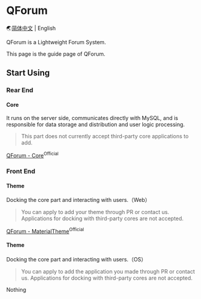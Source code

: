 # QForum

🌏[简体中文](https://github.com/JackuXL/QForum/blob/main/README.md) | English

QForum is a Lightweight Forum System.

This page is the guide page of QForum.

## Start Using

### Rear End

#### Core

It runs on the server side, communicates directly with MySQL, and is responsible for data storage and distribution and user logic processing.

> This part does not currently accept third-party core applications to add.

[QForum - Core](https://github.com/JackuXL/QForum-Core)<sup>Official</sup>

### Front End

#### Theme

Docking the core part and interacting with users.（Web）

> You can apply to add your theme through PR or contact us. Applications for docking with third-party cores are not accepted.

[QForum - MaterialTheme](https://github.com/JackuXL/QForum-MaterialTheme)<sup>Official</sup>

#### Theme

Docking the core part and interacting with users.（OS）

> You can apply to add the application you made through PR or contact us. Applications for docking with third-party cores are not accepted.

Nothing
